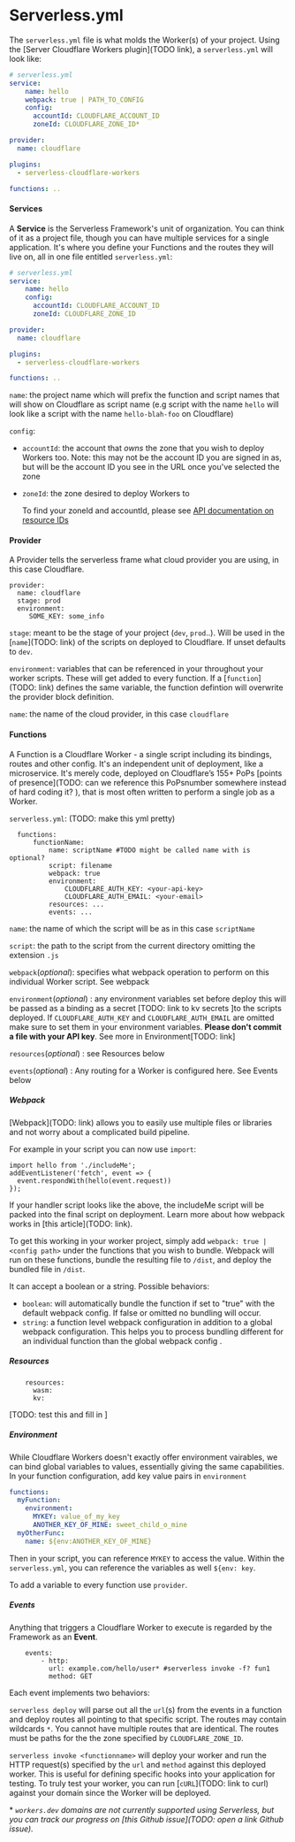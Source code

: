 # Serverless.yml

The `serverless.yml` file is what molds the Worker(s) of your project. Using the [Server Cloudflare Workers plugin](TODO link), a `serverless.yml` will look like: 

```yml
# serverless.yml
service:
    name: hello
    webpack: true | PATH_TO_CONFIG
    config:
      accountId: CLOUDFLARE_ACCOUNT_ID 
      zoneId: CLOUDFLARE_ZONE_ID* 

provider:
  name: cloudflare

plugins:
  - serverless-cloudflare-workers

functions: ..
```

#### Services

A **Service** is the Serverless Framework's unit of organization. You can think of it as a project file, though you can have multiple services for a single application. It's where you define your Functions and the routes they will live on, all in one file entitled `serverless.yml`: 

```yml
# serverless.yml
service:
    name: hello
    config:
      accountId: CLOUDFLARE_ACCOUNT_ID 
      zoneId: CLOUDFLARE_ZONE_ID 

provider:
  name: cloudflare

plugins:
  - serverless-cloudflare-workers

functions: ..
```

`name`: the project name which will prefix the function and script names that will show on Cloudflare as script name (e.g script with the name `hello` will look like a script with the name `hello-blah-foo` on Cloudflare)

`config`:

- `accountId`: the account that *owns* the zone that you wish to deploy Workers too. Note: this may not be the account ID you are signed in as, but will be the account ID you see in the URL once you've selected the zone

- `zoneId`: the zone desired to deploy Workers to

  To find your zoneId and accountId, please see [API documentation on resource IDs](https://api.cloudflare.com/#getting-started-resource-ids)

#### Provider 

A Provider tells the serverless frame what cloud provider you are using, in this case Cloudflare. 

```
provider:
  name: cloudflare
  stage: prod
  environment:
     SOME_KEY: some_info
```

`stage`: meant to be the stage of your project (`dev`, `prod`..). Will be used in the [`name`](TODO: link) of the scripts on deployed to Cloudflare. If unset defaults to `dev`.

`environment`: variables that can be referenced in your throughout your worker scripts. These will get added to every function. If a [`function`](TODO: link) defines the same variable, the function defintion will overwrite the provider block definition.

`name`: the name of the cloud provider, in this case `cloudflare`

#### Functions

A Function is a Cloudflare Worker - a single script including its bindings, routes and other config. It's an independent unit of deployment, like a microservice. It's merely code, deployed on Cloudflare’s 155+ PoPs [points of presence](TODO: can we reference this PoPsnumber somewhere instead of hard coding it? ), that is most often written to perform a single job as a Worker.

 `serverless.yml`: (TODO: make this yml pretty)

```
  functions:
      functionName:
          name: scriptName #TODO might be called name with is optional?
          script: filename
          webpack: true
          environment:
              CLOUDFLARE_AUTH_KEY: <your-api-key>
              CLOUDFLARE_AUTH_EMAIL: <your-email>
          resources: ...
          events: ...
```

`name`: the name of which the script will be as in this case `scriptName`

`script`: the path to the script from the current directory omitting the extension `.js` 

`webpack`(*optional*): specifies what webpack operation to perform on this individual Worker script. See webpack

`environment`(*optional*) : any environment variables set before deploy this will be passed as a binding as a secret [TODO: link to kv secrets ]to the scripts deployed. If `CLOUDFLARE_AUTH_KEY` and `CLOUDFLARE_AUTH_EMAIL` are omitted make sure to set them in your environment variables. **Please don't commit a file with your API key**. See more in Environment[TODO: link]

`resources`(*optional*) : see Resources below

`events`(*optional*) : Any routing for a Worker is configured here. See Events below

##### Webpack

[Webpack](TODO: link) allows you to easily use multiple files or libraries and not worry about a complicated build pipeline.

For example in your script you can now use `import`:

```
import hello from './includeMe';
addEventListener('fetch', event => {
  event.respondWith(hello(event.request))
});
```

If your handler script looks like the above, the includeMe script will be packed into the final script on deployment. Learn more about how webpack works in [this article](TODO: link).

To get this working in your worker project, simply add `webpack: true | <config path>` under the functions that you wish to bundle. Webpack will run on these functions, bundle the resulting file to `/dist`, and deploy the bundled file in `/dist`.

It can accept a boolean or a string. Possible behaviors:

- `boolean`: will automatically bundle the function if set to "true" with the default webpack config. If false or omitted no bundling will occur.
- `string`:  a function level webpack configuration in addition to a global webpack configuration. This helps you to process bundling different for an individual function than the global webpack config .

##### Resources

```
    resources:
      wasm:
      kv:
```

[TODO: test this and fill in ]

##### Environment

While Cloudflare Workers doesn't exactly offer environment vairables, we can bind global variables to values, essentially giving the same capabilities. In your function configuration, add key value pairs in `environment`

```yaml
functions:
  myFunction:
    environment:
      MYKEY: value_of_my_key
      ANOTHER_KEY_OF_MINE: sweet_child_o_mine
  myOtherFunc:
  	name: ${env:ANOTHER_KEY_OF_MINE}
```

Then in your script, you can reference `MYKEY` to access the value. Within the `serverless.yml`, you can reference the variables as well `${env: key`.

To add a variable to every function use `provider`.

##### Events

Anything that triggers a Cloudflare Worker to execute is regarded by the Framework as an **Event**. 

```
    events:
    	- http:
          url: example.com/hello/user* #serverless invoke -f? fun1 
          method: GET
```

Each event implements two behaviors:

 `serverless deploy` will parse out all the `url`(s) from the events in a function and deploy routes all pointing to that specific script. The routes may contain wildcards `*`. You cannot have multiple routes that are identical. The routes must be paths for the the zone specified by `CLOUDFLARE_ZONE_ID`.

 `serverless invoke <functionname>` will deploy your worker and run the HTTP request(s) specified by the `url` and `method` against this deployed worker. This is useful for defining specific hooks into your application for testing. To truly test your worker, you can run [`cURL`](TODO: link to curl) against your domain since the Worker will be deployed.

\* *`workers.dev` domains are not currently supported using Serverless, but you can track our progress on [this Github issue](TODO: open a link Github issue).*

